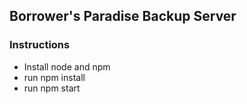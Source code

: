 ## Borrower's Paradise Backup Server

### Instructions
- Install node and npm
- run npm install
- run npm start


